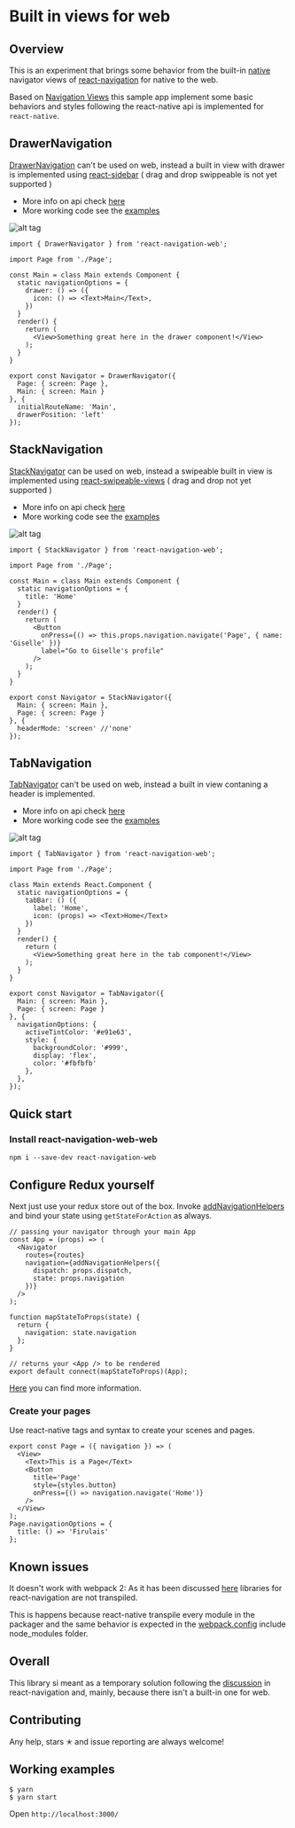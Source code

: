 # Built in views for web

## Overview

This is an experiment that brings some behavior from the built-in [native](https://reactnavigation.org/docs/navigators/) navigator views of [react-navigation](https://reactnavigation.org) for native to the web.

Based on [Navigation Views](https://reactnavigation.org/docs/views/) this sample app implement some basic behaviors and styles following the react-native api  is implemented for `react-native`.

## DrawerNavigation

[DrawerNavigation](https://reactnavigation.org/docs/navigators/drawer) can't be used on web, instead a built in view with drawer is implemented using [react-sidebar](https://github.com/balloob/react-sidebar) ( drag and drop swippeable is not yet supported )
 - More info on api check [here](https://github.com/agrcrobles/react-navigation-web/issues/3)
 - More working code see the [examples](https://github.com/agrcrobles/react-navigation-web/blob/master/src/examples/drawer.js)

![alt tag](https://raw.githubusercontent.com/agrcrobles/react-navigation-web/master/assets/Drawer.gif)

```
import { DrawerNavigator } from 'react-navigation-web';

import Page from './Page';

const Main = class Main extends Component {
  static navigationOptions = {
    drawer: () => ({
      icon: () => <Text>Main</Text>,
    })
  }
  render() {
    return (
      <View>Something great here in the drawer component!</View>
    );
  }
}

export const Navigator = DrawerNavigator({
  Page: { screen: Page },
  Main: { screen: Main }
}, {
  initialRouteName: 'Main',
  drawerPosition: 'left'
});

```

## StackNavigation

[StackNavigator](https://reactnavigation.org/docs/navigators/stack) can be used on web, instead a swipeable built in view is implemented using [react-swipeable-views](https://github.com/oliviertassinari/react-swipeable-views) ( drag and drop not yet supported )
 - More info on api check [here](https://github.com/agrcrobles/react-navigation-web/issues/1)
 - More working code see the [examples](https://github.com/agrcrobles/react-navigation-web/blob/master/src/examples/stack.js)

![alt tag](https://raw.githubusercontent.com/agrcrobles/react-navigation-web/master/assets/Stack.gif)

```
import { StackNavigator } from 'react-navigation-web';

import Page from './Page';

const Main = class Main extends Component {
  static navigationOptions = {
    title: 'Home'
  }
  render() {
    return (
      <Button
        onPress={() => this.props.navigation.navigate('Page', { name: 'Giselle' })}
        label="Go to Giselle's profile"
      />
    );
  }
}

export const Navigator = StackNavigator({
  Main: { screen: Main },
  Page: { screen: Page }
}, {
  headerMode: 'screen' //'none'
});
```

## TabNavigation

[TabNavigator](https://reactnavigation.org/docs/navigators/tab) can't be used on web, instead a built in view contaning a header is implemented.

 - More info on api check [here](https://github.com/agrcrobles/react-navigation-web/issues/2)
 - More working code see the [examples](https://github.com/agrcrobles/react-navigation-web/blob/master/src/examples/tab.js)


![alt tag](https://raw.githubusercontent.com/agrcrobles/react-navigation-web/master/assets/Tab.gif)

```
import { TabNavigator } from 'react-navigation-web';

import Page from './Page';

class Main extends React.Component {
  static navigationOptions = {
    tabBar: () ({
      label: 'Home',
      icon: (props) => <Text>Home</Text>
    })
  }
  render() {
    return (
      <View>Something great here in the tab component!</View>
    );
  }
}

export const Navigator = TabNavigator({
  Main: { screen: Main },
  Page: { screen: Page }
}, {
  navigationOptions: {
    activeTintColor: '#e91e63',
    style: {
      backgroundColor: '#999',
      display: 'flex',
      color: '#fbfbfb'
    },
  },
});

```

## Quick start

### Install react-navigation-web-web
```
npm i --save-dev react-navigation-web
```

## Configure Redux yourself

Next just use your redux store out of the box. Invoke [addNavigationHelpers](https://reactnavigation.org/docs/guides/redux) and bind your state using `getStateForAction` as always.

```
// passing your navigator through your main App
const App = (props) => (
  <Navigator
    routes={routes}
    navigation={addNavigationHelpers({
      dispatch: props.dispatch,
      state: props.navigation
    })}
  />
);

function mapStateToProps(state) {
  return {
    navigation: state.navigation
  };
}

// returns your <App /> to be rendered
export default connect(mapStateToProps)(App);
```

[Here](https://github.com/agrcrobles/react-navigation-web/blob/master/src/examples/navigation.js) you can find more information.

### Create your pages

Use react-native tags and syntax to create your scenes and pages.

```
export const Page = ({ navigation }) => (
  <View>
    <Text>This is a Page</Text>
    <Button
      title='Page'
      style={styles.button}
      onPress={() => navigation.navigate('Home')}
    />
  </View>
);
Page.navigationOptions = {
  title: () => 'Firulais'
};
```
## Known issues

It doesn't work with webpack 2: As it has been discussed [here](https://github.com/react-community/react-navigation/issues/188) libraries for react-navigation are not transpiled.

This is happens because react-native transpile every module in the packager and the same behavior is expected in the [webpack.config](https://github.com/agrcrobles/react-navigation-web/blob/master/src/examples/webpack.config.js#L26) include node_modules folder.

## Overall

This library si meant as a temporary solution following the [discussion](https://github.com/react-community/react-navigation/issues/174) in react-navigation and, mainly, because there isn't a built-in one for web.

## Contributing

Any help, stars ✭ and issue reporting are always welcome!

## Working examples

```
$ yarn
$ yarn start
```
Open `http://localhost:3000/`
